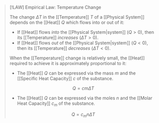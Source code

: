 >[!LAW] Empirical Law: Temperature Change
>
>The change $\Delta T$ in the [[Temperature]] $T$ of a [[Physical System]] depends on the [[Heat]] $Q$ which flows into or out of it:
>- If [[Heat]] flows *into* the [[Physical System|system]] $(Q \gt 0)$, then its [[Temperature]] *increases* $(\Delta T \gt 0)$.
>- If [[Heat]] flows *out* of the [[Physical System|system]] $(Q \lt 0)$, then its [[Temperature]] *decreases* $(\Delta T \lt 0)$.
>
>When the [[Temperature]] change is relatively small, the [[Heat]] required to achieve it is approximately proportional to it:
>- The [[Heat]] $Q$ can be expressed via the mass $m$ and the [[Specific Heat Capacity]] $c$ of the substance.
>
>$$
>Q = c m\Delta T
>$$
>
>- The [[Heat]] $Q$ can be expressed via the moles $n$ and the [[Molar Heat Capacity]] $c_m$ of the substance.
>
>$$
>Q = c_m n \Delta T
>$$
>